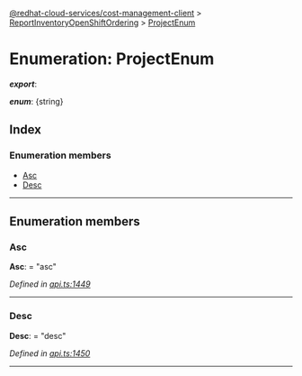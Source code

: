 [@redhat-cloud-services/cost-management-client](../README.md) > [ReportInventoryOpenShiftOrdering](../modules/reportinventoryopenshiftordering.md) > [ProjectEnum](../enums/reportinventoryopenshiftordering.projectenum.md)

# Enumeration: ProjectEnum

*__export__*: 

*__enum__*: {string}

## Index

### Enumeration members

* [Asc](reportinventoryopenshiftordering.projectenum.md#asc)
* [Desc](reportinventoryopenshiftordering.projectenum.md#desc)

---

## Enumeration members

<a id="asc"></a>

###  Asc

**Asc**:  = "asc"

*Defined in [api.ts:1449](https://github.com/rvsia/javascript-clients/blob/master/packages/cost-management/api.ts#L1449)*

___
<a id="desc"></a>

###  Desc

**Desc**:  = "desc"

*Defined in [api.ts:1450](https://github.com/rvsia/javascript-clients/blob/master/packages/cost-management/api.ts#L1450)*

___


